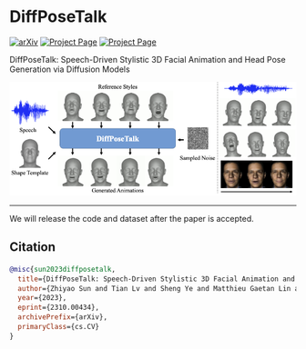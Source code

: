 # DiffPoseTalk

<a href='https://arxiv.org/abs/2310.00434/'><img alt="arXiv" src="https://img.shields.io/badge/arXiv-2310.00434-red?link=https%3A%2F%2Farxiv.org%2Fabs%2F2310.00434"></a>
<a href='https://raineggplant.github.io/DiffPoseTalk/'><img alt="Project Page" src="https://img.shields.io/badge/Project%20Page-blue?logo=github&labelColor=black&link=https%3A%2F%2Fraineggplant.github.io%2FDiffPoseTalk"></a>
<a href='https://youtu.be/3v_nbMiBY-c/'><img alt="Project Page" src="https://img.shields.io/youtube/views/3v_nbMiBY-c?style=flat&logo=youtube&label=video&link=https%3A%2F%2Fyoutu.be%2F3v_nbMiBY-c"></a>

DiffPoseTalk: Speech-Driven Stylistic 3D Facial Animation and Head Pose Generation via Diffusion Models

![teaser](./assets/teaser.png)

---

We will release the code and dataset after the paper is accepted.

## Citation

```bibtex
@misc{sun2023diffposetalk,
  title={DiffPoseTalk: Speech-Driven Stylistic 3D Facial Animation and Head Pose Generation via Diffusion Models},
  author={Zhiyao Sun and Tian Lv and Sheng Ye and Matthieu Gaetan Lin and Jenny Sheng and Yu-Hui Wen and Minjing Yu and Yong-jin Liu},
  year={2023},
  eprint={2310.00434},
  archivePrefix={arXiv},
  primaryClass={cs.CV}
}
```
